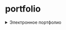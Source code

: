# portfolio
<details>
<summary>Электронное портфолио</summary>
<br>
This is how you dropdown.
</details>
